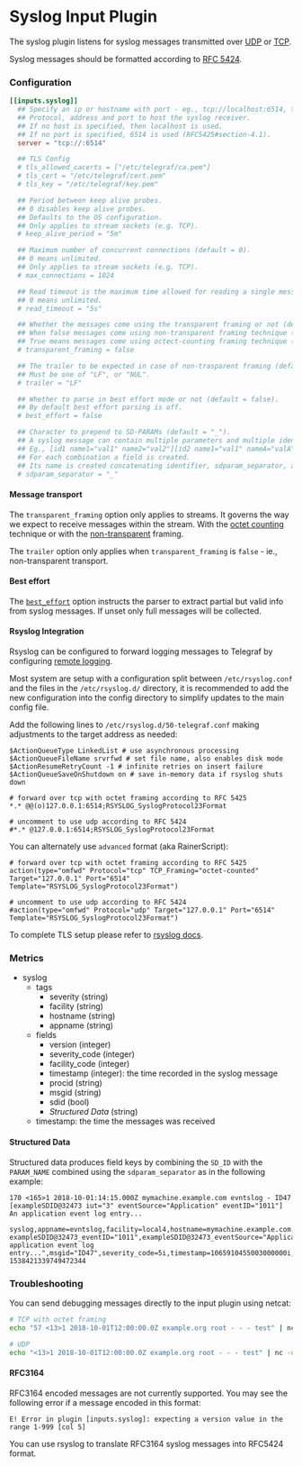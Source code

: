 # Syslog Input Plugin

The syslog plugin listens for syslog messages transmitted over
[UDP](https://tools.ietf.org/html/rfc5426) or
[TCP](https://tools.ietf.org/html/rfc5425).

Syslog messages should be formatted according to
[RFC 5424](https://tools.ietf.org/html/rfc5424).

### Configuration

```toml
[[inputs.syslog]]
  ## Specify an ip or hostname with port - eg., tcp://localhost:6514, tcp://10.0.0.1:6514
  ## Protocol, address and port to host the syslog receiver.
  ## If no host is specified, then localhost is used.
  ## If no port is specified, 6514 is used (RFC5425#section-4.1).
  server = "tcp://:6514"

  ## TLS Config
  # tls_allowed_cacerts = ["/etc/telegraf/ca.pem"]
  # tls_cert = "/etc/telegraf/cert.pem"
  # tls_key = "/etc/telegraf/key.pem"

  ## Period between keep alive probes.
  ## 0 disables keep alive probes.
  ## Defaults to the OS configuration.
  ## Only applies to stream sockets (e.g. TCP).
  # keep_alive_period = "5m"

  ## Maximum number of concurrent connections (default = 0).
  ## 0 means unlimited.
  ## Only applies to stream sockets (e.g. TCP).
  # max_connections = 1024

  ## Read timeout is the maximum time allowed for reading a single message (default = 5s).
  ## 0 means unlimited.
  # read_timeout = "5s"

  ## Whether the messages come using the transparent framing or not (default = false).
  ## When false messages come using non-transparent framing technique (RFC6587#section-3.4.2).
  ## True means messages come using octect-counting framing technique (RFC5425#section-4.3.1 and RFC6587#section-3.4.1).
  # transparent_framing = false

  ## The trailer to be expected in case of non-trasparent framing (default = "LF").
  ## Must be one of "LF", or "NUL".
  # trailer = "LF"

  ## Whether to parse in best effort mode or not (default = false).
  ## By default best effort parsing is off.
  # best_effort = false

  ## Character to prepend to SD-PARAMs (default = "_").
  ## A syslog message can contain multiple parameters and multiple identifiers within structured data section.
  ## Eg., [id1 name1="val1" name2="val2"][id2 name1="val1" nameA="valA"]
  ## For each combination a field is created.
  ## Its name is created concatenating identifier, sdparam_separator, and parameter name.
  # sdparam_separator = "_"
```

#### Message transport

The `transparent_framing` option only applies to streams. It governs the way we expect to receive messages within the stream.
With the [octet counting](https://tools.ietf.org/html/rfc5425#section-4.3) technique or with the [non-transparent](https://tools.ietf.org/html/rfc6587#section-3.4.2) framing.

The `trailer` option only applies when `transparent_framing` is `false` - ie., non-transparent transport.

#### Best effort

The [`best_effort`](https://github.com/influxdata/go-syslog#best-effort-mode)
option instructs the parser to extract partial but valid info from syslog
messages. If unset only full messages will be collected.

#### Rsyslog Integration

Rsyslog can be configured to forward logging messages to Telegraf by configuring
[remote logging](https://www.rsyslog.com/doc/v8-stable/configuration/actions.html#remote-machine).

Most system are setup with a configuration split between `/etc/rsyslog.conf`
and the files in the `/etc/rsyslog.d/` directory, it is recommended to add the
new configuration into the config directory to simplify updates to the main
config file.

Add the following lines to `/etc/rsyslog.d/50-telegraf.conf` making
adjustments to the target address as needed:
```
$ActionQueueType LinkedList # use asynchronous processing
$ActionQueueFileName srvrfwd # set file name, also enables disk mode
$ActionResumeRetryCount -1 # infinite retries on insert failure
$ActionQueueSaveOnShutdown on # save in-memory data if rsyslog shuts down

# forward over tcp with octet framing according to RFC 5425
*.* @@(o)127.0.0.1:6514;RSYSLOG_SyslogProtocol23Format

# uncomment to use udp according to RFC 5424
#*.* @127.0.0.1:6514;RSYSLOG_SyslogProtocol23Format
```

You can alternately use `advanced` format (aka RainerScript):
```
# forward over tcp with octet framing according to RFC 5425
action(type="omfwd" Protocol="tcp" TCP_Framing="octet-counted" Target="127.0.0.1" Port="6514" Template="RSYSLOG_SyslogProtocol23Format")

# uncomment to use udp according to RFC 5424
#action(type="omfwd" Protocol="udp" Target="127.0.0.1" Port="6514" Template="RSYSLOG_SyslogProtocol23Format")
```

To complete TLS setup please refer to [rsyslog docs](https://www.rsyslog.com/doc/v8-stable/tutorials/tls.html).

### Metrics

- syslog
  - tags
    - severity (string)
    - facility (string)
    - hostname (string)
    - appname (string)
  - fields
    - version (integer)
    - severity_code (integer)
    - facility_code (integer)
    - timestamp (integer): the time recorded in the syslog message
    - procid (string)
    - msgid (string)
    - sdid (bool)
    - *Structured Data* (string)
  - timestamp: the time the messages was received

#### Structured Data

Structured data produces field keys by combining the `SD_ID` with the `PARAM_NAME` combined using the `sdparam_separator` as in the following example:
```
170 <165>1 2018-10-01:14:15.000Z mymachine.example.com evntslog - ID47 [exampleSDID@32473 iut="3" eventSource="Application" eventID="1011"] An application event log entry...
```
```
syslog,appname=evntslog,facility=local4,hostname=mymachine.example.com,severity=notice exampleSDID@32473_eventID="1011",exampleSDID@32473_eventSource="Application",exampleSDID@32473_iut="3",facility_code=20i,message="An application event log entry...",msgid="ID47",severity_code=5i,timestamp=1065910455003000000i,version=1i 1538421339749472344
```

### Troubleshooting

You can send debugging messages directly to the input plugin using netcat:

```sh
# TCP with octet framing
echo "57 <13>1 2018-10-01T12:00:00.0Z example.org root - - - test" | nc 127.0.0.1 6514

# UDP
echo "<13>1 2018-10-01T12:00:00.0Z example.org root - - - test" | nc -u 127.0.0.1 6514
```

#### RFC3164

RFC3164 encoded messages are not currently supported.  You may see the following error if a message encoded in this format:
```
E! Error in plugin [inputs.syslog]: expecting a version value in the range 1-999 [col 5]
```

You can use rsyslog to translate RFC3164 syslog messages into RFC5424 format.
